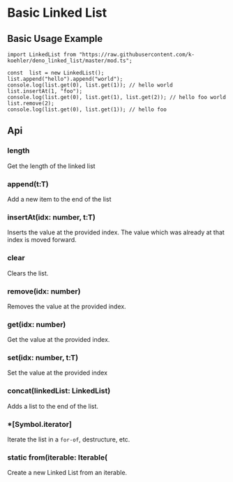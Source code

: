 # Basic Linked List

## Basic Usage Example

    import LinkedList from "https://raw.githubusercontent.com/k-koehler/deno_linked_list/master/mod.ts";

    const  list = new LinkedList();
    list.append("hello").append("world");
    console.log(list.get(0), list.get(1)); // hello world
    list.insertAt(1, "foo");
    console.log(list.get(0), list.get(1), list.get(2)); // hello foo world
    list.remove(2);
    console.log(list.get(0), list.get(1)); // hello foo

## Api

### length

Get the length of the linked list

### append(t:T)

Add a new item to the end of the list

### insertAt(idx: number, t:T)

Inserts the value at the provided index. The value which was already at that index is moved forward.

### clear

Clears the list.

### remove(idx: number)

Removes the value at the provided index.

### get(idx: number)

Get the value at the provided index.

### set(idx: number, t:T)

Set the value at the provided index

### concat(linkedList: LinkedList<T>)

Adds a list to the end of the list.

### *[Symbol.iterator]

Iterate the list in a `for-of`, destructure, etc.

### static from<T>(iterable: Iterable<T>(

Create a new Linked List from an iterable.
